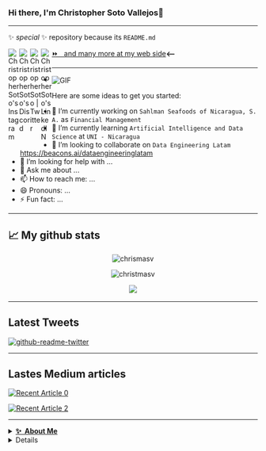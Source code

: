 
### Hi there, I'm **Christopher Soto Vallejos**👋

---
 ✨ _special_ ✨ repository because its `README.md` 

[⏩ &nbsp; and many more at my web side](https://khrizoto.wordpress.com/)**<--**
<a href="https://www.instagram.com/khrizoto/">
  <img align="left" alt="Christopher Soto's Instagram" width="22px" src="https://raw.githubusercontent.com/hussainweb/hussainweb/main/icons/instagram.png" />
</a> 
<a href="https://discord.gg/Christopher Soto#3743">
  <img align="left" alt="Christopher Soto's Discord" width="22px" src="https://raw.githubusercontent.com/peterthehan/peterthehan/master/assets/discord.svg" />
</a> 
<a href="https://twitter.com/csv_81">
  <img align="left" alt="Christopher Soto | Twitter" width="22px" src="https://raw.githubusercontent.com/peterthehan/peterthehan/master/assets/twitter.svg" />
</a> 
<a href="https://linkedin.com/in/christopher-soto-15b68431">
  <img align="left" alt="Christopher Soto's LinkedIN" width="22px" src="https://raw.githubusercontent.com/peterthehan/peterthehan/master/assets/linkedin.svg" />
</a> 

---

- <img align="center" alt="GIF" src="https://github.com/abhisheknaiidu/abhisheknaiidu/blob/master/code.gif?raw=true" width="500" height="320" />


Here are some ideas to get you started:

- 🔭 I’m currently working on `Sahlman Seafoods of Nicaragua, S. A.` as `Financial Management` 
- 🌱 I’m currently learning `Artificial Intelligence and Data Science` at `UNI - Nicaragua`
- 👯 I’m looking to collaborate on `Data Engineering Latam` https://beacons.ai/dataengineeringlatam
- 🤔 I’m looking for help with ...
- 💬 Ask me about ...
- 📫 How to reach me: ...
- 😄 Pronouns: ...
- ⚡ Fun fact: ...

---

<h2>📈 My github stats</h2>

<p align="center"> <img src="https://komarev.com/ghpvc/?username=chrismasv&color=brightgreen" alt="chrismasv" />
<p align="center"> <img width="50%" src="https://github-readme-stats.vercel.app/api?username=christmasv&show_icons=true&theme=gotham" alt="christmasv"/>
<p align="center"> <img width="50%" src="https://github-readme-stats.vercel.app/api/top-langs/?username=christmasv&theme=merko&layout=compact&hide_langs_below=1"/>

---

<h2>Latest Tweets</h2>
<p><a href="https://twitter.com/csv_81"><img src="https://github-readme-twitter.gazf.vercel.app/api?id=csv_81&amp;layout=wide" alt="github-readme-twitter"></a></p>


---
## Lastes Medium articles

 <a target="_blank" href="https://github-readme-medium-recent-article.vercel.app/medium/@khrizoto/0"><img src="https://github-readme-medium-recent-article.vercel.app/medium/@khrizoto/0" alt="Recent Article 0"> 

<a target="_blank" href="https://github-readme-medium-recent-article.vercel.app/medium/@khrizoto/2"><img src="https://github-readme-medium-recent-article.vercel.app/medium/@khrizoto/2" alt="Recent Article 2"> 



---
 <details>
  <summary><b>✨&nbsp;&nbsp;About&nbsp;Me</b></summary>
  <br/>
  
 

  </details>
 
 <details>
  <summary><b>🛠️&nbsp;&nbsp;Languages&nbsp;and&nbsp;Tools</b></summary>
  <br/>
  
  <a href="https://www.python.org" target="_blank"> <img src="https://raw.githubusercontent.com/devicons/devicon/master/icons/python/python-original.svg" alt="python" width="40" height="40"/> </a> 
  
  
  </details>
  
 
